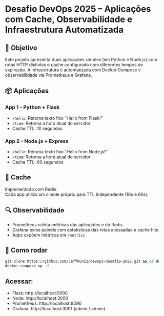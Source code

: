 # Desafio DevOps 2025 – Aplicações com Cache, Observabilidade e Infraestrutura Automatizada

## 🎯 Objetivo
Este projeto apresenta duas aplicações simples (em Python e Node.js) com rotas HTTP distintas e cache configurado com diferentes tempos de expiração. A infraestrutura é automatizada com Docker Compose e observabilidade via Prometheus e Grafana.

## 📦 Aplicações

### App 1 – Python + Flask
- `/hello`: Retorna texto fixo "Hello from Flask!"
- `/time`: Retorna a hora atual do servidor
- Cache TTL: 10 segundos

### App 2 – Node.js + Express
- `/hello`: Retorna texto fixo "Hello from Node.js!"
- `/time`: Retorna a hora atual do servidor
- Cache TTL: 60 segundos

## 🔁 Cache
Implementado com Redis.  
Cada app utiliza um cliente próprio para TTL independente (10s e 60s).

## 🔍 Observabilidade
- Prometheus coleta métricas das aplicações e do Redis
- Grafana exibe painéis com estatísticas das rotas acessadas e cache hits
- Apps expõem métricas em `/metrics`

## 🚀 Como rodar
```bash
git clone https://github.com/JeffMuniz/devops-desafio-2025.git && cd devops-desafio-2025
docker-compose up -d
```

## Acessar:
- Flask: http://localhost:5000
- Node: http://localhost:3000
- Prometheus: http://localhost:9090
- Grafana: http://localhost:3001 (admin / admin)
